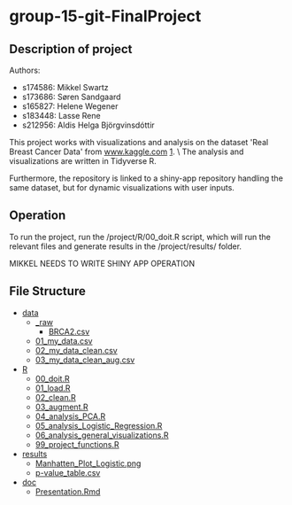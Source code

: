 # group-15-git-FinalProject

## Description of project

Authors:

-   s174586: Mikkel Swartz
-   s173686: Søren Sandgaard
-   s165827: Helene Wegener
-   s183448: Lasse Rene
-   s212956: Aldis Helga Björgvinsdóttir

This project works with visualizations and analysis on the dataset 'Real Breast Cancer Data' from www.kaggle.com [1](https://www.kaggle.com/datasets/amandam1/breastcancerdataset/discussion?resource=download&fbclid=IwAR0XJfeVbma_2KhCVVmfCBzy2i7bya_TTCP7LWwK-8PWMkE1watNLZyu3wg). \\ The analysis and visualizations are written in Tidyverse R.

Furthermore, the repository is linked to a shiny-app repository handling the same dataset, but for dynamic visualizations with user inputs.

## Operation

To run the project, run the /project/R/00_doit.R script, which will run the relevant files and generate results in the /project/results/ folder.

MIKKEL NEEDS TO WRITE SHINY APP OPERATION

## File Structure

- [data](./data)
    - [_raw](./data/_raw)
        - [BRCA2.csv](./data/_raw/BRCA2.csv)
    - [01_my_data.csv](./data/01_my_data.csv)
    - [02_my_data_clean.csv](./data/01_my_data_clean.csv)
    - [03_my_data_clean_aug.csv](./data/01_my_data_clean_aug.csv)
- [R](./R)
    - [00_doit.R](./R/00_doit.R)
    - [01_load.R](./R/01_load.R)
    - [02_clean.R](./R/02_clean.R)
    - [03_augment.R](./R/03_augment.R)
    - [04_analysis_PCA.R](./R/04_analysis_PCA.R)
    - [05_analysis_Logistic_Regression.R](./R/05_analysis_Logistic_Regression.R)
    - [06_analysis_general_visualizations.R](./R/06_analysis_general_visualizations.R)
    - [99_project_functions.R](./R/99_project_functions.R)
- [results](./results)
    - [Manhatten_Plot_Logistic.png](./results/Manhatten_Plot_Logistic.png)
    - [p-value_table.csv](./results/p-value_table.csv)
- [doc](./doc)
    - [Presentation.Rmd](./doc/Presentation.Rmd)



